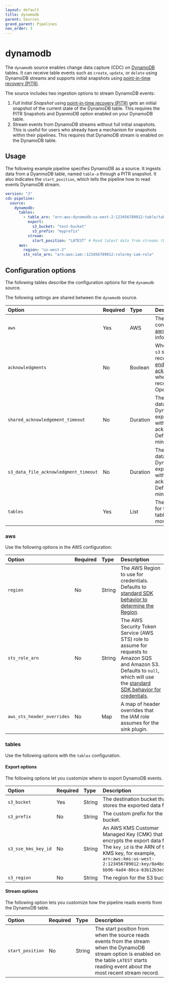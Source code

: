 ```yaml
---
layout: default
title: dynamodb
parent: Sources
grand_parent: Pipelines
nav_order: 3
---
```


# dynamodb

The `dynamodb` source enables change data capture (CDC) on [DynamoDB](https://aws.amazon.com/dynamodb/) tables. It can receive table events such as `create`, `update`, or `delete` using DynamoDB streams and supports initial snapshots using [point-in-time recovery (PITR)](https://aws.amazon.com/dynamodb/pitr/).

The source includes two ingestion options to stream DynamoDB events:

1. _Full Initial Snapshot_ using [point-in-time recovery (PITR)](https://aws.amazon.com/dynamodb/pitr/) gets an initial snapshot of the current state of the DynamoDB table. This requires the PITR Snapshots and DyanmoDB option enabled on your DynamoDB table.
2.  Stream events from DynamoDB streams without full initial snapshots. This is useful for users who already have a mechanism for snapshots within their pipelines. This requires that DynamoDB stream is enabled on the DynamoDB table.

## Usage

The following example pipeline specifies DynamoDB as a source. It ingests data from a DyanmoDB table, named `table-a` through a PITR snapshot. It also indicates the `start_position`, which tells the pipeline how to read events DynamoDB stream. 

```yaml
version: "2"
cdc-pipeline:
  source:
    dynamodb:
      tables:
        - table_arn: "arn:aws:dynamodb:us-west-2:123456789012:table/table-a"
          export:
            s3_bucket: "test-bucket"
            s3_prefix: "myprefix"
          stream:
            start_position: "LATEST" # Read latest data from streams (Default)
      aws:
        region: "us-west-2"
        sts_role_arn: "arn:aws:iam::123456789012:role/my-iam-role"
```

## Configuration options

The following tables describe the configuration options for the `dynamodb` source.


The following settings are shared between the `dynamodb` source.

Option | Required | Type | Description
:--- | :--- | :--- | :---
`aws` | Yes | AWS | The AWS configuration. See [aws](#aws) for more information.
`acknowledgments` | No | Boolean  | When `true`, enables `s3` sources to receive [end-to-end acknowledgments]({{site.url}}{{site.baseurl}}/data-prepper/pipelines/pipelines#end-to-end-acknowledgments) when events are received by OpenSearch sinks.
`shared_acknowledgement_timeout` | No | Duration | The time before the data read from a DynamoDB stream expires when used with acknowledgements. Default is 10 minutes.
`s3_data_file_acknowledgment_timeout` | No | Duration | The time before the data read from a DynamoDB export expires when used with acknowledgments. Default is 5 minutes.
`tables` | Yes | List | The configuration for the DynamoDB table. See [tables](#tables) for more information.

### aws

Use the following options in the AWS configuration:

Option | Required | Type | Description
:--- | :--- | :--- | :---
`region` | No | String | The AWS Region to use for credentials. Defaults to [standard SDK behavior to determine the Region](https://docs.aws.amazon.com/sdk-for-java/latest/developer-guide/region-selection.html).
`sts_role_arn` | No | String | The AWS Security Token Service (AWS STS) role to assume for requests to Amazon SQS and Amazon S3. Defaults to `null`, which will use the [standard SDK behavior for credentials](https://docs.aws.amazon.com/sdk-for-java/latest/developer-guide/credentials.html).
`aws_sts_header_overrides` | No | Map | A map of header overrides that the IAM role assumes for the sink plugin.


### tables

Use the following options with the `tables` configuration.

#### Export options

The following options let you customize where to export DynamoDB events.

Option | Required | Type | Description
:--- | :--- | :--- | :---
`s3_bucket` | Yes | String | The destination bucket that stores the exported data files.
`s3_prefix` | No | String | The custom prefix for the S3 bucket.
`s3_sse_kms_key_id` | No | String |  An AWS KMS Customer Managed Key (CMK) that encrypts the export data files. The `key_id` is the ARN of the KMS key, for example, `arn:aws:kms:us-west-2:123456789012:key/0a4bc22f-bb96-4ad4-80ca-63b12b3ec147`.
`s3_region` | No | String | The region for the S3 bucket.

#### Stream options

The following option lets you customize how the pipeline reads events from the DynamoDB table.

Option | Required | Type | Description
:--- | :--- | :--- | :---
`start_position` | No | String | The start position from when the source reads events from the stream when the DynamoDB stream option is enabled on the table `LATEST` starts reading event about the most recent stream record. 







